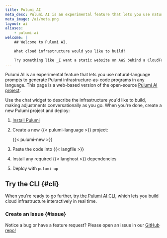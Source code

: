 ```yaml
---
title: Pulumi AI
meta_desc: Pulumi AI is an experimental feature that lets you use natural-language prompts to generate Pulumi infrastructure-as-code programs in your favorite language.
meta_image: /ai/meta.png
layout: ai
aliases:
    - pulumi-ai
welcome: |
    ## Welcome to Pulumi AI.

    What cloud infrastructure would you like to build?

    Try something like _I want a static website on AWS behind a CloudFront CDN_, or _I want an Ubuntu Linux server that I can access over SSH_.
---
```


Pulumi AI is an experimental feature that lets you use natural-language prompts to generate Pulumi infrastructure-as-code programs in any language. This page is a web-based version of the open-source [Pulumi AI project](https://github.com/pulumi/pulumi-ai).

Use the chat widget to describe the infrastructure you'd like to build, making adjustments conversationally as you go. When you're done, create a new Pulumi project and deploy:

1. [Install Pulumi](/docs/install/)

1. Create a new {{< pulumi-language >}} project:

    {{< pulumi-new >}}

1. Paste the code into {{< langfile >}}

1. Install any required {{< langhost >}} dependencies

1. Deploy with `pulumi up`

## Try the CLI {#cli}

When you're ready to go further, [try the Pulumi AI CLI](https://github.com/pulumi/pulumi-ai), which lets you build cloud infrastructure interactively in real time.

### Create an Issue {#issue}

Notice a bug or have a feature request? Please open an issue in our <a href="https://github.com/pulumi/pulumi-ai/issues" target="_blank">GitHub repo!</a>
